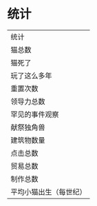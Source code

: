 # 统计
<table class="wikitable">
	<tbody>
		<tr>
			<td>
						统计
			</td>
		</tr>
		<tr>
			<td colspan="1">
						猫总数
			</td>
		</tr>
		<tr>
			<td colspan="1">
						猫死了
			</td>
		</tr>
		<tr>
			<td colspan="1">
						玩了这么多年
			</td>
		</tr>
		<tr>
			<td colspan="1">
						重置次数
			</td>
		</tr>
		<tr>
			<td colspan="1">
						领导力总数
			</td>
		</tr>
		<tr>
			<td colspan="1">
						罕见的事件观察
			</td>
		</tr>
		<tr>
			<td colspan="1">
						献祭独角兽
			</td>
		</tr>
		<tr>
			<td colspan="1">
						建筑物数量
			</td>
		</tr>
		<tr>
			<td colspan="1">
						点击总数
			</td>
		</tr>
		<tr>
			<td colspan="1">
						贸易总数
			</td>
		</tr>
		<tr>
			<td colspan="1">
						制作总数
			</td>
		</tr>
		<tr>
			<td colspan="1">
						平均小猫出生（每世纪）
			</td>
		</tr>
	</tbody>
</table>
